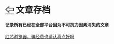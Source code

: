 # [⇦][] 文章存档  
#### 记录所有已经在全部平台因为不可抗力因素消失的文章  
  
[红芯浏览器，骗经费也请认真点好吗][]  


[红芯浏览器，骗经费也请认真点好吗]: https://github.qinlili.bid/ArticleSave/hongxin/hongxin.html
[⇦]: ../README.md
